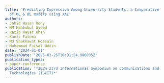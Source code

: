 ```yaml
---
title: 'Predicting Depression Among University Students: a Comparative Assessment
  of ML & DL models using XAI'
authors:
- Jahid Hasan Rony
- MM Mahbubul Syeed
- Razib Hayat Khan
- Kaniz Fatema
- Md Shakhawat Hossain
- Mohammad Faisal Uddin
date: '2024-01-01'
publishDate: '2025-03-25T10:31:54.986035Z'
publication_types:
- paper-conference
publication: '*2024 23rd International Symposium on Communications and Information
  Technologies (ISCIT)*'
---
```

